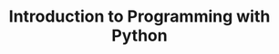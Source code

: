 ---
layout: slideshow
title: Introduction to Programming with Python
slides:



    - content: |
        ## How are images stored?
        Vector and raster graphics

      notes: |
        It's important that you have a basic understanding of how images are stored




    - content: |
        ## Raster graphics
        ![Look at the pixels!](images/milford_zoom.png)
      notes: |
        We see an example of a raster graphic every time we see a photo
        alpha channel. 

        When we look at the picture of the Milford sound on the slide, and keep zooming in, you can start to distinguish the individual pixels.

        There is quite a large amount of data in a photo or raster image.

        compression


    - content: | 
        ## Bit depth/Colour depth
        ![Look at the pixels!](images/bit_depth.png)

      notes: |
        A important quality of raster images is the bit depth. The bit depth or colour depth is the number of bits used to indicate level of colour for each colour in a pixel.  

        With each bit having a value of one or zero, we can work out the number of shades available by taking two to the power of the bit depth. So two 2 has 4 shades available and 8 bits has 256 shades.       

        As the bit depth of the image increases so does the richness of the colour palette of an image. Looking at the image on the slide, you can see an how the picture looks richer and smoother as the colour depth goes up.     

        As a point of reference, a typical jpeg file has a colour depth of 8 buts, but some high end systems will to go 30 bits per channel or higher.

    - content: |
        ## File formats
        + Compressed and uncompressed formats i.e JPEG and PNG
        + Image fidelity vital -> don't compress
        + Intermediate workflow -> don't compress 
        ![Change in levels of JPEG compression](https://upload.wikimedia.org/wikipedia/commons/e/e9/Felis_silvestris_silvestris_small_gradual_decrease_of_quality.png)  
      notes: |

        Once you have created an image of some sort, an important consideration is what format should you save it in?

        Perhaps the main question to ask is, do I want a perfect rendition of the image I have created? There are two categories of image formats, lossy and lossless. 

        Jpeg is a good example of a lossy format. When you save something in jpeg, you will permanently lose some of the information as it tries to make the image file smaller. A lossless format can try and compress the file size down but not at the cost of the loss of information. PNG is a good example of a lossless format.

        The picture on the slide of the cat shows how the level of compression (and distortion) can vary. The left hand side of the picture is very heavily compressed, and the right hand side has very little compression. You can see how the image quality increases as the level of compression decreases.

        JPEG is good with smooth changes in colour, rapid changes, such as lines on a graph, can lead to ugly artefacts. JPEG is good at compressing "natural" images such as photos of landscapes.  

        To put all this in the context of you scientific workflow:
        If you want perfect reproduction of an image (or as close to as possible) save images in a lossless format.

        IF you are compressing image files, wait until the end of your workflow to do so. Compress once. Repeated compression will degrade your image quality.


    - content: |
        ## Vector graphics
        + Polygons rather than pixels
        + Can scale up as small or large as we want -> rasterize
        ![The difference between a raster and vector graphics](https://upload.wikimedia.org/wikipedia/commons/a/aa/VectorBitmapExample.svg)\

      notes: |
        So we have seen that raster graphics are graphics composed of a grid of pixels. Vector graphics on the other hand are made up of parametrized shapes such polygons and splines. Polygons are shapes that can be created by bounding an area by straight lines, more simply triangle, squares and shapes made by combing them etc. Splines are curves generated from a mathematical expression. 

        The difference between vector and raster graphics becomes clear when we need to scale an image up. Thinking back to what happened when we scaled up the raster image a few slides back, the individual pixels became more and more visible. Likewise the shapes that make up a vector graphic will increase in size, but this doesn't lead to a drop in fidelity. Vector graphics also allow for colour gradients, which means we can smoothly transition from one colour to another, regardless of the scale.

        To display an vector graphic on a screen, it has to be rasterized, screens display images in pixels, so ultimately a vector graphic has to be converted for it to be displayed. 

        In a way, raster graphics are a special case of vector graphics, made up of only coloured squares, without any other shapes. 


    - content: |
        ## Vector graphics in your scientific workflow
        + Illustrations
        + Graphs
      notes: |
        The two types of graphic that you would likely create in a vector graphic form are illustrations and graphs/tables. 

        With graphs the advantage of a vector format is that you can scale them up and down in size without any loss in image quality. The same goes for illustrations. If you are using word to create papers or documents pdf is a convenient format to save in. If using Latex eps will be the most convenient form. Try to save graphs in a vector format where possible.


---